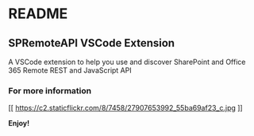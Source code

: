 # README
## SPRemoteAPI VSCode Extension 
A VSCode extension to help you use and discover SharePoint and Office 365 Remote REST and JavaScript API



### For more information
[[ https://c2.staticflickr.com/8/7458/27907653992_55ba69af23_c.jpg ]]

**Enjoy!**
